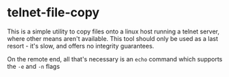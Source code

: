 # telnet-file-copy
This is a simple utility to copy files onto a linux host running a telnet server, where other means
aren't available. This tool should only be used as a last resort - it's slow, and offers no
integrity guarantees.

On the remote end, all that's necessary is an `echo` command which supports the `-e` and `-n` flags
